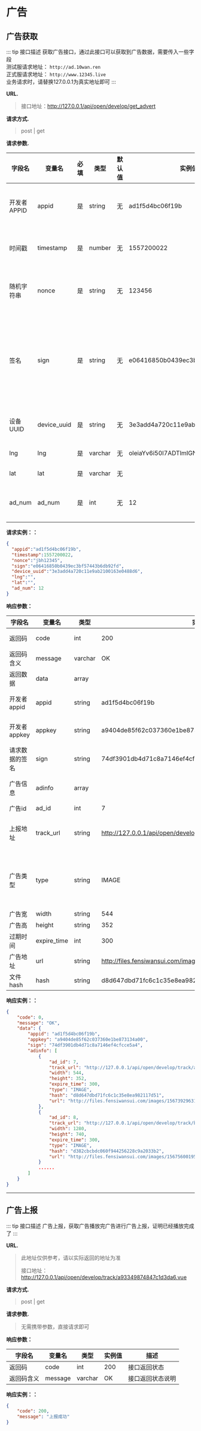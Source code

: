 # 广告

## 广告获取

::: tip 接口描述
获取广告接口，通过此接口可以获取到广告数据，需要传入一些字段 </br>
测试服请求地址： `http://ad.10wan.ren`</br>
正式服请求地址： `http://www.12345.live`</br>
业务请求时，请替换127.0.0.1为真实地址即可
:::

**URL.**
> 接口地址：http://127.0.0.1/api/open/develop/get_advert

**请求方式.**
> post | get

**请求参数.**

| 字段名      | 变量名      | 必填 | 类型    | 默认值 | 实例值                           | 描述                                     |
|-------------|-------------|------|---------|--------|----------------------------------|------------------------------------------|
| 开发者APPID | appid       | 是   | string  | 无     | ad1f5d4bc06f19b                  | 合作商开发者的appid                      |
| 时间戳      | timestamp   | 是   | number  | 无     | 1557200022                       | 用于签名的时间戳                         |
| 随机字符串  | nonce       | 是   | string  | 无     | 123456                           | 用于签名的随机字符串                     |
| 签名        | sign        | 是   | string  | 无     | e06416850b0439ec3bf57443b6db92fd | 签名后的字符串，获取方式详见接口权限文档 |
| 设备UUID    | device_uuid | 是   | string  | 无     | 3e3add4a720c11e9ab2100163e0488d6 | 设备的对应UUID                           |
| lng         | lng         | 是   | varchar | 无     | oleiaYv6i50I7ADTlmIGN4WO-2RGM    | 设备的lng                                |
| lat         | lat         | 是   | varchar | 无     |                                  | 设备的lat                                |
| ad_num      | ad_num      | 是   | int     | 无     | 12                               | 请求广告的数量                           |

**请求实例：：**

```json
{
  "appid":"ad1f5d4bc06f19b",
  "timestamp":1557200022,
  "nonce":"jbh12345",
  "sign":"e06416850b0439ec3bf57443b6db92fd",
  "device_uuid":"3e3add4a720c11e9ab2100163e0488d6",
  "lng":"",
  "lat":"",
  "ad_num": 12
}
```

**响应参数：**

| 字段名         | 变量名      | 类型    | 实例值                                                      | 描述                                       |
|----------------|-------------|---------|-------------------------------------------------------------|--------------------------------------------|
| 返回码         | code        | int     | 200                                                         | 接口返回状态                               |
| 返回码含义     | message     | varchar | OK                                                          | 接口返回状态说明                           |
| 返回数据       | data        | array   |                                                             | 接口返回的数据                             |
| 开发者appid    | appid       | string  | ad1f5d4bc06f19b                                             | 开发者传入的appid                          |
| 开发者appkey   | appkey      | string  | a9404de85f62c037360e1be873134a00                            | 开发者传入的appkey                         |
| 请求数据的签名 | sign        | string  | 74df3901db4d71c8a7146ef4cfcce5a4                            | 开发者传入的sign                           |
| 广告信息       | adinfo      | array   |                                                             | 接口返回的广告信息                         |
| 广告id         | ad_id       | int     | 7                                                           | 广告id                                     |
| 上报地址       | track_url   | string  | http://127.0.0.1/api/open/develop/track/a93349874847c1d3da6.vue | 广告上报地址，播放完了即可上报             |
| 广告类型       | type        | string  | IMAGE                                                       | IMAGE、VIDEO返回的广告类型，只有视频和图片 |
| 广告宽         | width       | string  | 544                                                         | 广告的宽                                   |
| 广告高         | height      | string  | 352                                                         | 广告的高                                   |
| 过期时间       | expire_time | int     | 300                                                         | 广告的过期时间                             |
| 广告地址       | url         | string  | http://files.fensiwansui.com/images/15673929631589.jpg      | 广告播放地址                               |
| 文件hash       | hash        | string  | d8d647dbd71fc6c1c35e8ea982117d51                            | 文件hash                                   |

**响应实例：：**

```json
{
    "code": 0,
    "message": "OK",
    "data": {
        "appid": "ad1f5d4bc06f19b",
        "appkey": "a9404de85f62c037360e1be873134a00",
        "sign": "74df3901db4d71c8a7146ef4cfcce5a4",
        "adinfo": [
            {
                "ad_id": 7,
                "track_url": "http://127.0.0.1/api/open/develop/track/a9334987ece78b6fe8bf130ef00b74847c1d3da6.vue",
                "width": 544,
                "height": 352,
                "expire_time": 300,
                "type": "IMAGE",
                "hash": "d8d647dbd71fc6c1c35e8ea982117d51",
                "url": "http://files.fensiwansui.com/images/15673929631589.jpg"
            },
            {
                "ad_id": 8,
                "track_url": "http://127.0.0.1/api/open/develop/track/b7eb6c689c037217079766fdb77c3bac3e51cb4c.vue",
                "width": 1280,
                "height": 740,
                "expire_time": 300,
                "type": "IMAGE",
                "hash": "d382cbcbdc060f944256228c9a2033b2",
                "url": "http://files.fensiwansui.com/images/15675600195032.jpg"
            }
            ......
        ]
    }
}
```

---

## 广告上报

::: tip 接口描述
广告上报，获取广告播放完广告进行广告上报，证明已经播放完成了
:::


**URL.**
> 此地址仅供参考，请以实际返回的地址为准
>
> 接口地址：http://127.0.0.1/api/open/develop/track/a93349874847c1d3da6.vue

**请求方式.**
> post | get

**请求参数.**
> 无需携带参数，直接请求即可

**响应参数：**

| 字段名     | 变量名  | 类型    | 实例值 | 描述             |
|------------|---------|---------|--------|------------------|
| 返回码     | code    | int     | 200    | 接口返回状态     |
| 返回码含义 | message | varchar | OK     | 接口返回状态说明 |

**响应实例：：**

```json
{
    "code": 200,
    "message": "上报成功"
}
```
